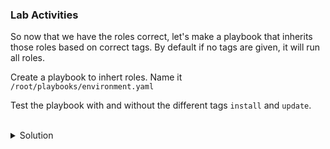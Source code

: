 ### Lab Activities
So now that we have the roles correct, let's make a playbook that inherits those roles based on correct tags. By default if no tags are given, it will run all roles.

Create a playbook to inhert roles. Name it ` /root/playbooks/environment.yaml `

Test the playbook with and without the different tags ` install ` and ` update `.


<br>
<details>
<summary>Solution</summary>
Create the correct playbook

```plain
vi /root/playbooks/environment.yaml
```{{exec}}

Copy in this value:

```
- hosts: all
  gather_facts: true
  vars:
  tasks:

  roles:
  - update
  - install
```

Run the Playbook to see it work with no tags

This playbook may take some time as it is updating the servers. Possibly even a minute.

```plain
ansible-playbook -i /root/hosts /root/playbooks/environment.yaml
```{{exec}}

Run it with just the update tag
```plain
ansible-playbook -i /root/hosts /root/playbooks/environment.yaml --tags=update
```{{exec}}

Run it with just the install tag
```plain
ansible-playbook -i /root/hosts /root/playbooks/environment.yaml --tags=install
```{{exec}}

How did these compare? 

Did it only do the work requried in each tag? 

Why do you think the default is to just use all inherited roles?

</details>
